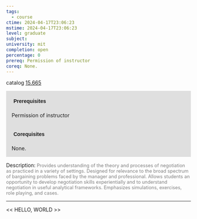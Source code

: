 ```yaml
---
tags:
  - course
ctime: 2024-04-17T23:06:23
mstime: 2024-04-17T23:06:23
level: graduate
subject: 
university: mit
completion: open
percentage: 0
prereq: Permission of instructor
coreq: None.
---
```


catalog [15.665](http://student.mit.edu/catalog/m15b.html#15.665)

<span style="display: block; padding: 15px; background-color: rgb(100, 100, 100, 0.2);"><font id="m_prereq1218_0" style="display: block; font-family: Arial, sans-serif; font-weight: bold; padding: 5px">Prerequisites</font><br><span id="prereq1218_0">Permission of instructor</span></span>
<span style="display: block; padding: 15px; background-color: rgb(100, 100, 100, 0.2);"><font id="m_coreq1218_0" style="display: block; font-family: Arial, sans-serif; font-weight: bold; padding: 5px">Corequisites</font><br><span id="coreq1218_0">None.</span></span>

<font style="">Description:</font>
<font style="color: grey; font-size: 0.8rem;">Provides understanding of the theory and processes of negotiation as practiced in a variety of settings. Designed for relevance to the broad spectrum of bargaining problems faced by the manager and professional. Allows students an opportunity to develop negotiation skills experientially and to understand negotiation in useful analytical frameworks. Emphasizes simulations, exercises, role playing, and cases.</font>



---

<< HELLO, WORLD >>
